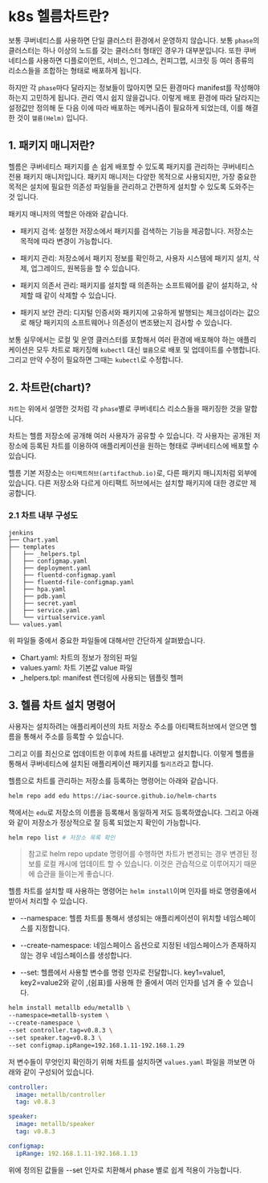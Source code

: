 # k8s 헬름차트란?

보통 쿠버네티스를 사용하면 단일 클러스터 환경에서 운영하지 않습니다. 보통 `phase`의 클러스터는 하나 이상의 노드를 갖는 클러스터 형태인 경우가 대부분입니다. 또한 쿠버네티스를 사용하면 디플로이먼트, 서비스, 인그레스, 컨피그맵, 시크릿 등 여러 종류의 리소스들을 조합하는 형태로 배포하게 됩니다. 

하지만 각 `phase`마다 달라지는 정보들이 많아지면 모든 환경마다 manifest를 작성해야하는지 고민하게 됩니다. 관리 역시 쉽지 않을겁니다. 이렇게 배포 환경에 따라 달라지는 설정값만 정의해 둔 다음 이에 따라 배포하는 메커니즘이 필요하게 되었는데, 이를 해결한 것이 `헬름(Helm)` 입니다.

## 1. 패키지 매니저란?

헬름은 쿠버네티스 패키지를 손 쉽게 배포할 수 있도록 패키지를 관리하는 쿠버네티스 전용 패키지 매니저입니다. 패키지 매니저는 다양한 목적으로 사용되지만, 가장 중요한 목적은 설치에 필요한 의존성 파일들을 관리하고 간편하게 설치할 수 있도록 도와주는 것 입니다. 

패키지 매니저의 역할은 아래와 같습니다.

- 패키지 검색: 설정한 저장소에서 패키지를 검색하는 기능을 제공합니다. 저장소는 목적에 따라 변경이 가능합니다.

- 패키지 관리: 저장소에서 패키지 정보를 확인하고, 사용자 시스템에 패키지 설치, 삭제, 업그레이드, 원복등을 할 수 있습니다.

- 패키지 의존서 관리: 패키지를 설치할 때 의존하는 소프트웨어를 같이 설치하고, 삭제할 때 같이 삭제할 수 있습니다.

- 패키지 보안 관리: 디지털 인증서와 패키지에 고유하게 발행되는 체크섬이라는 값으로 해당 패키지의 소프트웨어나 의존성이 변조됐는지 검사할 수 있습니다.

보통 실무에서는 로컬 및 운영 클러스터를 포함해서 여러 환경에 배포해야 하는 애플리케이션은 모두 차트로 패키징해 `kubectl` 대신 `헬름`으로 배포 및 업데이트를 수행합니다. 그리고 만약 수정이 필요하면 그때는 `kubectl`로 수정합니다.


## 2. 차트란(chart)?

`차트`는 위에서 설명한 것처럼 각 `phase`별로 쿠버네티스 리소스들을 패키징한 것을 말합니다. 

차트는 헬름 저장소에 공개해 여러 사용자가 공유할 수 있습니다. 각 사용자는 공개된 저장소에 등록된 차트를 이용하여 애플리케이션을 원하는 형태로 쿠버네티스에 배포할 수 있습니다.

헬름 기본 저장소는 `아티팩트허브(artifacthub.io)`로, 다른 패키지 매니지처럼 외부에 있습니다. 
다른 저장소와 다르게 아티팩트 허브에서는 설치할 패키지에 대한 경로만 제공합니다. 

### 2.1 차트 내부 구성도

```chart
jenkins
├── Chart.yaml
├── templates
│   ├── _helpers.tpl
│   ├── configmap.yaml
│   ├── deployment.yaml
│   ├── fluentd-configmap.yaml
│   ├── fluentd-file-configmap.yaml
│   ├── hpa.yaml
│   ├── pdb.yaml
│   ├── secret.yaml
│   ├── service.yaml
│   └── virtualservice.yaml
└── values.yaml
```

위 파일들 중에서 중요한 파일들에 대해서만 간단하게 살펴봤습니다.

- Chart.yaml: 차트의 정보가 정의된 파일
- values.yaml: 차트 기본값 value 파일
- _helpers.tpl: manifest 렌더링에 사용되는 템플릿 헬퍼


## 3. 헬름 차트 설치 명령어 

사용자는 설치하려는 애플리케이션의 차트 저장소 주소를 아티팩트허브에서 얻으면 헬름을 통해서 주소를 등록할 수 있습니다.

그리고 이를 최신으로 업데이트한 이후에 차트를 내려받고 설치합니다.  이렇게 헬름을 통해서 쿠버네티스에 설치된 애플리케이션 패키지를 `릴리즈`라고 합니다. 

헬름으로 차트를 관리하는 저장소를 등록하는 명령어는 아래와 같습니다.

```bash
helm repo add edu https://iac-source.github.io/helm-charts
```

책에서는 `edu`로 저장소의 이름을 등록해서 동일하게 저도 등록하였습니다.
그리고 아래와 같이 저장소가 정상적으로 잘 등록 되었는지 확인이 가능합니다. 

```bash
helm repo list # 저장소 목록 확인
```

> 참고로 helm repo update 명령어를 수행하면 차트가 변경되는 경우 변경된 정보를 로컬 캐시에 업데이트 할 수 있습니다. 이것은 관습적으로 이루어지기 때문에 습관을 들이는게 좋습니다.

헬름 차트를 설치할 때 사용하는 명령어는 `helm install`이며 인자를 바로 명령줄에서 받아서 처리할 수 있습니다. 

- --namespace: 헬름 차트를 통해서 생성되는 애플리케이션이 위치할 네임스페이스를 지정합니다. 

- --create-namespace: 네임스페이스 옵션으로 지정된 네임스페이스가 존재하지 않는 경우 네임스페이스를 생성합니다.

- --set: 헬름에서 사용할 변수를 명령 인자로 전달합니다. key1=value1, key2=value2와 같이 ,(쉼표)를 사용해 한 줄에서 여러 인자를 넘겨 줄 수 있습니다.

```bash
helm install metallb edu/metallb \
--namespace=metallb-system \
--create-namespace \
--set controller.tag=v0.8.3 \
--set speaker.tag=v0.8.3 \
--set configmap.ipRange=192.168.1.11-192.168.1.29
```

저 변수들이 무엇인지 확인하기 위해 차트를 설치하면 `values.yaml` 파일을 까보면 아래와 같이 구성되어 있습니다.

```yaml
controller:
  image: metallb/controller
  tag: v0.8.3

speaker:
  image: metallb/speaker
  tag: v0.8.3

configmap:
  ipRange: 192.168.1.11-192.168.1.13
```

위에 정의된 값들을 --set 인자로 치환해서 phase 별로 쉽게 적용이 가능합니다.


